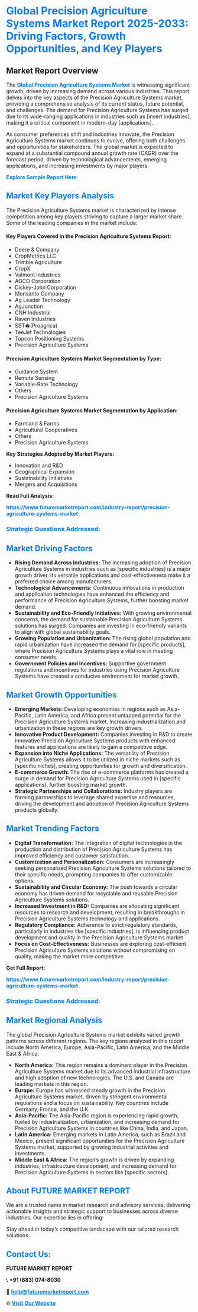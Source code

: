 <h1 style="color: #007BFF;">Global Precision Agriculture Systems Market Report 2025-2033: Driving Factors, Growth Opportunities, and Key Players</h1>

<section id="overview">
<h2>Market Report Overview</h2>
<p>The <a href="https://www.futuremarketreport.com/industry-report/precision-agriculture-systems-market" style="color: #007BFF; text-decoration: none;"><strong>Global Precision Agriculture Systems Market</strong></a> is witnessing significant growth, driven by increasing demand across various industries. This report delves into the key aspects of the Precision Agriculture Systems market, providing a comprehensive analysis of its current status, future potential, and challenges. The demand for Precision Agriculture Systems has surged due to its wide-ranging applications in industries such as [insert industries], making it a critical component in modern-day [applications].</p>
<p>As consumer preferences shift and industries innovate, the Precision Agriculture Systems market continues to evolve, offering both challenges and opportunities for stakeholders. The global market is expected to expand at a substantial compound annual growth rate (CAGR) over the forecast period, driven by technological advancements, emerging applications, and increasing investments by major players.</p>
</section>

<section id="overview">
<p><a href="https://www.futuremarketreport.com/request-sample/reportId=55101" style="color: #007BFF; text-decoration: none;"><strong>Explore Sample Report Here</strong></a></p>
</section>

<section id="key-players">
<h2 style="color: #007BFF;">Market Key Players Analysis</h2>
<p>The Precision Agriculture Systems market is characterized by intense competition among key players striving to capture a larger market share. Some of the leading companies in the market include:</p>
<h4>Key Players Covered in the Precision Agriculture Systems Report:</h4>
<ul><li>Deere &amp; Company</li><li>CropMetrics LLC</li><li>Trimble Agriculture</li><li>CropX</li><li>Valmont Industries</li><li>AGCO Corporation</li><li>Dickey-John Corporation</li><li>Monsanto Company</li><li>Ag Leader Technology</li><li>AgJunction</li><li>CNH Industrial</li><li>Raven Industries</li><li>SST�(Proagrica)</li><li>TeeJet Technologies</li><li>Topcon Positioning Systems</li><li>Precision Agriculture Systems</li></ul>
<h4>Precision Agriculture Systems Market Segmentation by Type:</h4>
<ul><li>Guidance System</li><li>Remote Sensing</li><li>Variable-Rate Technology</li><li>Others</li><li>Precision Agriculture Systems</li></ul>

<h4>Precision Agriculture Systems Market Segmentation by Application:</h4>
<ul><li>Farmland &amp; Farms</li><li>Agricultural Cooperatives</li><li>Others</li><li>Precision Agriculture Systems</li></ul>
<p><strong>Key Strategies Adopted by Market Players:</strong></p>
<ul>
<li>Innovation and R&D</li>
<li>Geographical Expansion</li>
<li>Sustainability Initiatives</li>
<li>Mergers and Acquisitions</li>
</ul>
</section>

<section>
<p><strong>Read Full Analysis: </strong></p><a href="https://www.futuremarketreport.com/industry-report/precision-agriculture-systems-market" style="color: #007BFF; text-decoration: none;"><strong>https://www.futuremarketreport.com/industry-report/precision-agriculture-systems-market</strong></a>
<h3 style="color: #007BFF;">Strategic Questions Addressed:</h3>
</section>

<section id="driving-factors">
<h2 style="color: #007BFF;">Market Driving Factors</h2>
<ul>
<li><strong>Rising Demand Across Industries:</strong> The increasing adoption of Precision Agriculture Systems in industries such as [specific industries] is a major growth driver. Its versatile applications and cost-effectiveness make it a preferred choice among manufacturers.</li>
<li><strong>Technological Advancements:</strong> Continuous innovations in production and application technologies have enhanced the efficiency and performance of Precision Agriculture Systems, further boosting market demand.</li>
<li><strong>Sustainability and Eco-Friendly Initiatives:</strong> With growing environmental concerns, the demand for sustainable Precision Agriculture Systems solutions has surged. Companies are investing in eco-friendly variants to align with global sustainability goals.</li>
<li><strong>Growing Population and Urbanization:</strong> The rising global population and rapid urbanization have increased the demand for [specific products], where Precision Agriculture Systems plays a vital role in meeting consumer needs.</li>
<li><strong>Government Policies and Incentives:</strong> Supportive government regulations and incentives for industries using Precision Agriculture Systems have created a conducive environment for market growth.</li>
</ul>
</section>

<section id="growth-opportunities">
<h2 style="color: #007BFF;">Market Growth Opportunities</h2>
<ul>
<li><strong>Emerging Markets:</strong> Developing economies in regions such as Asia-Pacific, Latin America, and Africa present untapped potential for the Precision Agriculture Systems market. Increasing industrialization and urbanization in these regions are key growth drivers.</li>
<li><strong>Innovative Product Development:</strong> Companies investing in R&D to create innovative Precision Agriculture Systems products with enhanced features and applications are likely to gain a competitive edge.</li>
<li><strong>Expansion into Niche Applications:</strong> The versatility of Precision Agriculture Systems allows it to be utilized in niche markets such as [specific niches], creating opportunities for growth and diversification.</li>
<li><strong>E-commerce Growth:</strong> The rise of e-commerce platforms has created a surge in demand for Precision Agriculture Systems used in [specific applications], further boosting market growth.</li>
<li><strong>Strategic Partnerships and Collaborations:</strong> Industry players are forming partnerships to leverage shared expertise and resources, driving the development and adoption of Precision Agriculture Systems products globally.</li>
</ul>
</section>

<section id="trending-factors">
<h2 style="color: #007BFF;">Market Trending Factors</h2>
<ul>
<li><strong>Digital Transformation:</strong> The integration of digital technologies in the production and distribution of Precision Agriculture Systems has improved efficiency and customer satisfaction.</li>
<li><strong>Customization and Personalization:</strong> Consumers are increasingly seeking personalized Precision Agriculture Systems solutions tailored to their specific needs, prompting companies to offer customizable options.</li>
<li><strong>Sustainability and Circular Economy:</strong> The push towards a circular economy has driven demand for recyclable and reusable Precision Agriculture Systems solutions.</li>
<li><strong>Increased Investment in R&D:</strong> Companies are allocating significant resources to research and development, resulting in breakthroughs in Precision Agriculture Systems technology and applications.</li>
<li><strong>Regulatory Compliance:</strong> Adherence to strict regulatory standards, particularly in industries like [specific industries], is influencing product development and quality in the Precision Agriculture Systems market.</li>
<li><strong>Focus on Cost-Effectiveness:</strong> Businesses are exploring cost-efficient Precision Agriculture Systems solutions without compromising on quality, making the market more competitive.</li>
</ul>
</section>

<section>
<p><strong>Get Full Report: </strong></p><a href="https://www.futuremarketreport.com/industry-report/precision-agriculture-systems-market" style="color: #007BFF; text-decoration: none;"><strong>https://www.futuremarketreport.com/industry-report/precision-agriculture-systems-market</strong></a>
<h3 style="color: #007BFF;">Strategic Questions Addressed:</h3>
</section>


<section id="regional-analysis">
<h2 style="color: #007BFF;">Market Regional Analysis</h2>
<p>The global Precision Agriculture Systems market exhibits varied growth patterns across different regions. The key regions analyzed in this report include North America, Europe, Asia-Pacific, Latin America, and the Middle East & Africa:</p>
<ul>
<li><strong>North America:</strong> This region remains a dominant player in the Precision Agriculture Systems market due to its advanced industrial infrastructure and high adoption of new technologies. The U.S. and Canada are leading markets in this region.</li>
<li><strong>Europe:</strong> Europe has witnessed steady growth in the Precision Agriculture Systems market, driven by stringent environmental regulations and a focus on sustainability. Key countries include Germany, France, and the U.K.</li>
<li><strong>Asia-Pacific:</strong> The Asia-Pacific region is experiencing rapid growth, fueled by industrialization, urbanization, and increasing demand for Precision Agriculture Systems in countries like China, India, and Japan.</li>
<li><strong>Latin America:</strong> Emerging markets in Latin America, such as Brazil and Mexico, present significant opportunities for the Precision Agriculture Systems market, supported by growing industrial activities and investments.</li>
<li><strong>Middle East & Africa:</strong> The region’s growth is driven by expanding industries, infrastructure development, and increasing demand for Precision Agriculture Systems in sectors like [specific sectors].</li>
</ul>
</section>

<footer>
<h2 style="color: #007BFF;">About FUTURE MARKET REPORT</h2>
<p>We are a trusted name in market research and advisory services, delivering actionable insights and strategic support to businesses across diverse industries. Our expertise lies in offering:</p>

<p>Stay ahead in today’s competitive landscape with our tailored research solutions.</p>

<h2 style="color: #007BFF;">Contact Us:</h2>
<p><strong>FUTURE MARKET REPORT</strong></p>
<p>📞 <strong>+91 (883) 074-8030</strong></p>
<p>📧 <strong><a href="mailto:help@futuremarketreport.com" style="color: #007BFF;">help@futuremarketreport.com</a></strong></p>
<p>🌐 <strong><a href="https://www.futuremarketreport.com/" style="color: #007BFF;">Visit Our Website</a></strong></p>
</footer>
